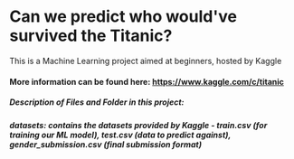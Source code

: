 # Can we predict who would've survived the Titanic?
This is a Machine Learning project aimed at beginners, hosted by Kaggle
#### More information can be found here: https://www.kaggle.com/c/titanic

##### Description of Files and Folder in this project:

##### datasets: contains the datasets provided by Kaggle - train.csv (for training our ML model), test.csv (data to predict against), gender_submission.csv (final submission format)



